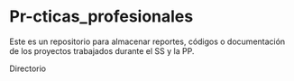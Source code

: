 # Pr-cticas_profesionales
Este es un repositorio para almacenar reportes, códigos o documentación de los proyectos trabajados durante el SS y la PP.

Directorio

